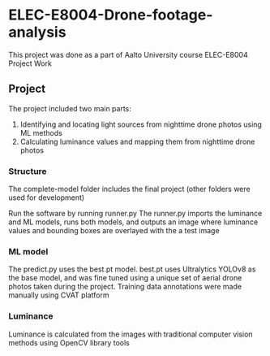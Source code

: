 # ELEC-E8004-Drone-footage-analysis
This project was done as a part of Aalto University course ELEC-E8004 Project Work

## Project
The project included two main parts:
1. Identifying and locating light sources from nighttime drone photos using ML methods
2. Calculating luminance values and mapping them from nighttime drone photos


### Structure
The complete-model folder includes the final project (other folders were used for development)

Run the software by running runner.py
The runner.py imports the luminance and ML models, runs both models, and outputs an image where luminance values and bounding boxes are overlayed with the a test image

### ML model
The predict.py uses the best.pt model. best.pt uses Ultralytics YOLOv8 as the base model, and was fine tuned using a unique set of aerial drone photos taken during the project.
Training data annotations were made manually using CVAT platform

### Luminance
Luminance is calculated from the images with traditional computer vision methods using OpenCV library tools

